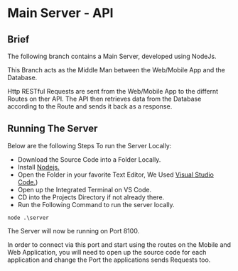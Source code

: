 # Main Server - API

## Brief
The following branch contains a Main Server, developed using NodeJs. 

This Branch acts as the Middle Man between the Web/Mobile App and the Database.

Http RESTful Requests are sent from the Web/Mobile App to the differnt Routes on ther API. The API then retrieves data from the Database according to the Route and sends it back as a response.

## Running The Server
Below are the following Steps To run the Server Locally:

* Download the Source Code into a Folder Locally.
* Install [Nodejs.](https://nodejs.org/en/)
* Open the Folder in your favorite Text Editor, We Used [Visual Studio Code.](https://code.visualstudio.com/download))
* Open up the Integrated Terminal on VS Code.
* CD into the Projects Directory if not already there.
* Run the Following Command to run the server locally.
```
node .\server
```

The Server will now be running on Port 8100. 

In order to connect via this port and start using the routes on the Mobile and Web Application, you will need to open up the source code for each application and change the Port the applications sends Requests too.
